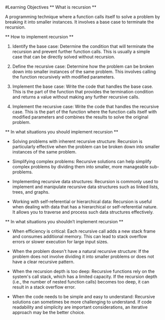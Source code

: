#Learning Objectives
** What is recursion **

A programming technique where a function calls itself to solve a problem by breaking it into smaller instances.
It involves a base case to terminate the recursion.


** How to implement recursion **

1. Identify the base case: Determine the condition that will terminate the recursion and prevent further function calls.
This is usually a simple case that can be directly solved without recursion.

2. Define the recursive case: Determine how the problem can be broken down into smaller instances of the same problem.
This involves calling the function recursively with modified parameters.

3. Implement the base case: Write the code that handles the base case.
This is the part of the function that provides the termination condition and returns a value without making any further recursive calls.

4. Implement the recursive case: Write the code that handles the recursive case.
This is the part of the function where the function calls itself with modified parameters and combines the results to solve the original problem.


** In what situations you should implement recursion **

- Solving problems with inherent recursive structure: Recursion is particularly effective when the problem can be broken down into smaller instances of the same problem.

- Simplifying complex problems: Recursive solutions can help simplify complex problems by dividing them into smaller, more manageable sub-problems.

- Implementing recursive data structures: Recursion is commonly used to implement and manipulate recursive data structures such as linked lists, trees, and graphs.

- Working with self-referential or hierarchical data: Recursion is useful when dealing with data that has a hierarchical or self-referential nature. It allows you to traverse and process such data structures effectively.


** In what situations you shouldn’t implement recursion **

- When efficiency is critical: Each recursive call adds a new stack frame and consumes additional memory.
This can lead to stack overflow errors or slower execution for large input sizes.

- When the problem doesn't have a natural recursive structure: If the problem does not involve dividing it into smaller problems or does not have a clear recursive pattern.

- When the recursion depth is too deep: Recursive functions rely on the system's call stack, which has a limited capacity.
If the recursion depth (i.e., the number of nested function calls) becomes too deep, it can result in a stack overflow error.

- When the code needs to be simple and easy to understand: Recursive solutions can sometimes be more challenging to understand. If code readability and simplicity are important considerations, an iterative approach may be the better choice.

